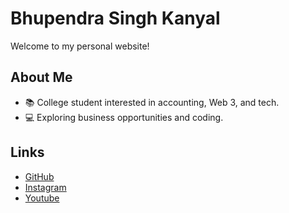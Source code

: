 # Bhupendra Singh Kanyal

Welcome to my personal website!

## About Me
- 📚 College student interested in accounting, Web 3, and tech.
- 💻 Exploring business opportunities and coding.


## Links
- [GitHub](https://github.com/BeBhupendra)
- [Instagram](instagram.com/bebhupendra)
- [Youtube](yputube.com/bebhupendra)
